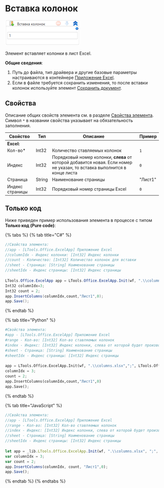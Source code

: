# Вставка колонок

![](<../../../.gitbook/assets/image (556).png>)

Элемент вставляет колонки в лист Excel.

**Общие сведения**:

1. Путь до файла, тип драйвера и другие базовые параметры настраиваются в контейнере [Приложение Excel](https://docs.primo-rpa.ru/primo-rpa/g_elements/el_basic/els_excel/el_excel_app).
2. Если в файле требуется сохранить изменения, то после вставки колонок используйте элемент [Сохранить документ](https://docs.primo-rpa.ru/primo-rpa/g_elements/el_basic/els_excel/el_excel_save).

## Свойства

Описание общих свойств элемента см. в разделе [Свойства элемента](https://docs.primo-rpa.ru/primo-rpa/primo-studio/process/elements#svoistva-elementa).\
Символ `*` в названии свойства указывает на обязательность заполнения.

| Свойство        | Тип    | Описание                                                                                                             | Пример     |
| --------------- | ------ | -------------------------------------------------------------------------------------------------------------------- | ---------- |
| **Excel:**      |        |                                                                                                                      |            |     
| Кол-во\*        | Int32  | Количество ставляемых колонок                                                                                        | `1`        |
| Индекс          | Int32  | Порядковый номер колонки, **слева** от которой добавится новая. Если номер не указан, то вставка выполнится в конце листа | `0`   |
| Страница        | String | Наименование страницы                                                                                                | "Лист1"    |
| Индекс страницы | Int32  | Порядковый номер страницы Excel                                                                                      | `0`        |

## Только код

Ниже приведен пример использования элемента в процессе с типом **Только код (Pure code)**:

{% tabs %}
{% tab title="C#" %}
```csharp
//Свойства элемента:
//app - [LTools.Office.ExcelApp] Приложение Excel
//columnIdx - Индекс колонки: [Int32] Индекс колонки
//count - Количество: [Int32] Количество колонок для вставки
//sheet - Страница: [String] Наименование страницы
//sheetIdx - Индекс страницы: [Int32] Индекс страницы
		
LTools.Office.ExcelApp app = LTools.Office.ExcelApp.Init(wf, ".\\columns.xlsx", ";", LTools.Office.Model.InteropTypes.DX);
Int32 columnIdx=3;
Int32 count = 2;
app.InsertColumns(columnIdx,count,"Лист1",0);
app.Save();
```
{% endtab %}

{% tab title="Python" %}
```python
#Свойства элемента:
#app - [LTools.Office.ExcelApp] Приложение Excel
#range - Кол-во: [Int32] Кол-во ставляемых колонок
#index - Индекс: [Int32] Индекс колонки, слева от которой будет производиться вставка. Если не указан, то вставка производится в конце листа
#sheet - Страница: [String] Наименование страницы
#sheetIdx - Индекс страницы: [Int32] Индекс страницы
		
app = LTools.Office.ExcelApp.Init(wf, ".\\columns.xlsx",";", LTools.Office.Model.InteropTypes.DX)
columnIdx = 3;
count = 2;
app.InsertColumns(columnIdx,count,"Лист1",0)
app.Save();
```
{% endtab %}

{% tab title="JavaScript" %}
```javascript
//Свойства элемента:
//app - [LTools.Office.ExcelApp] Приложение Excel
//range - Кол-во: [Int32] Кол-во ставляемых колонок
//index - Индекс: [Int32] Индекс колонки, слева от которой будет производиться вставка. Если не указан, то вставка производится в конце листа
//sheet - Страница: [String] Наименование страницы
//sheetIdx - Индекс страницы: [Int32] Индекс страницы
		
let app = _lib.LTools.Office.ExcelApp.Init(wf, ".\\columns.xlsx", ";", _lib.LTools.Office.Model.InteropTypes.DX);
var columnIdx = 3;
var count = 2;
app.InsertColumns(columnIdx, count, "Лист1",0);
app.Save();
```
{% endtab %}
{% endtabs %}



